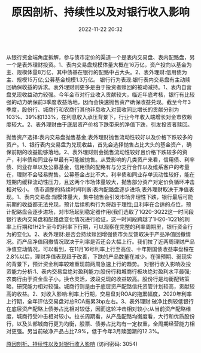 ﻿---
title: 原因剖析、持续性以及对银行收入影响
date: 2022-11-22 20:32
tags:
- 银行
updated: 1970-01-01 08:00:00
---

从银行资金端角度拆解，参与债市定价的渠道一个是表内交易盘、表内配臵盘，另一个是表外理财投资。1、表内交易盘规模体量大概在16万亿，资产投向以基金为主、规模体量8万亿，其中债基在银行的配臵中占大头。2、表外理财:信用债为主、规模15万亿;公募基金规模1.3万亿。
银行行为表现:银行表内交易盘有主动赎回确保收益的诉求。表外理财则更多是由于投资者赎回的被动减持。1、表内自营盘兑现收益动力较强。今年金市对行业收入贡献较大，临近年底考核，银行有比较强的动力确保前3季度收益落地，因而会快速抛售资产确保收益兑现。截至今年3季度，股份行、城商行和农商行其他非息收入对营收同比增长的贡献分别为103%、39%和133%，在利息收入承压背景下，行业今年收入端增长对金市依赖度较大。2、表外理财由于底层资产价格下跌带来的净值下跌，引发投资者赎回。
<!-- more -->
抛售资产选择:表内交易盘抛售基金;表外理财抛售流动性较好以及价格下跌较多的资产。1、银行表内交易盘为兑现收益，首先会选择抛售占比大头的基金资产，确保前期的收益能够落地。2、表外理财则会抛售流动性较好且价格下跌较多的资产，利率债和同业存单最有可能被抛售。从受影响的几类资产来看，信用债、利率债、同业存单以及公募基金，信用债的配臵有与分支行合作以及维系客户的考量在，理财不会轻易抛售。公募基金占比不大。利率债和同业存单流动性较好，能在短期内缓释流动性压力，且这两个市场体量较大，抛售部分资产对定价负循环冲击相对较小。
债市调整的持续时间判断:表内配臵盘逐步进场;表外理财取决于净值表现。1、表内交易盘:规模体量大，集中抛售会引发市场非理性下跌，银行最后可能前期的收益都无法兑现，预计后续机构行为将趋于理性;且利率在合适的点位，预计配臵盘会逐步进场，对市场起到稳定器作用(我们选取了1Q20-3Q22这一时间段银行表内交易盘和配臵盘变化情况进行验证，这一时间段跨越了1H20-1Q21的利率上行期和1H21-至今的利率下行期，可以观察在完整的利率周期里，银行资金行为的变化)。2、表外理财:是否会持续赎回增强债市负反馈取决于产品净值回撤情况。而产品净值回撤情况取决于利率是否还会大幅上行。我们拉了近两周理财产品净值变动情况，可以看到，在11月16号利率上行至高位、十年期国债收益率盘桓在2.8%以后，理财净值表现趋于改善，下跌的产品数量在减少。在强预期、弱现实的背景下，预计资金利率较难重现前两周急速上行的趋势。
对银行收入影响及投资能力分析:1、表内交易盘绝对盈利能力:股份行和城商行板块绝对盈利水平最强;农商行由于资金盘子小，换仓灵活，波段兑现的收益较高。股份行是均衡配臵策略，研究能力相对较强。城商行则是由于底层资产配臵信托资管计划较高，贡献较高的收益。2、对收入影响:利率上行期，交易盘对ROA的拖累幅度，2020年利率上行期，全年评估交易盘对总ROA拖累3bp左右。3、表外理财:破净比例较低银行在底层资产配臵上债券占比相对较低，因而这轮冲击相对较小;从当前资产配臵维度，城商行受冲击相对较小。拉长周期看，从产品配臵均衡度看，大行和优质股份行，以及头部城商行更为均衡，股票、债券占比均有一定权重，全周期经营能力相对更强。另当前破净产品占比7.9%，低于今年3月赎回潮的12.3%。

[原因剖析、持续性以及对银行收入影响](https://url12.ctfile.com/f/3948612-730568347-9d3f88?p=3054)
(访问密码: 3054)
